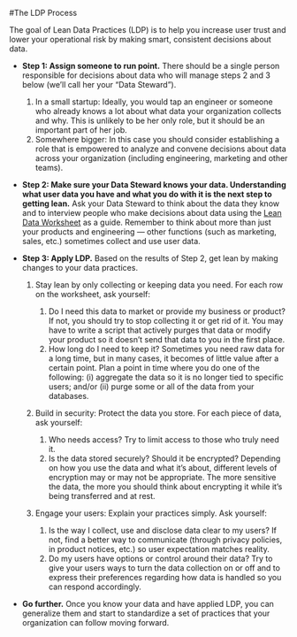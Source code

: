 #The LDP Process

The goal of Lean Data Practices (LDP) is to help you increase user trust and lower your operational risk by making smart, consistent decisions about data. 

* __Step 1: Assign someone to run point.__ There should be a single person responsible for decisions about data who will manage steps 2 and 3 below (we’ll call her your “Data Steward”).

    1. 	In a small startup: Ideally, you would tap an engineer or someone who already knows a lot about what data your organization collects and why. This is unlikely to be her only role, but it should be an important part of her job.
    1.	Somewhere bigger: In this case you should consider establishing a role that is empowered to analyze and convene decisions about data across your organization (including engineering, marketing and other teams).

* __Step 2: Make sure your Data Steward knows your data. Understanding what user data you have and what you do with it is the next step to getting lean.__ Ask your Data Steward to think about the data they know and to interview people who make decisions about data using the [Lean Data Worksheet](https://github.com/mozilla/lean-data-practices/blob/master/Lean%20Data%20Worksheet.xlsx) as a guide. Remember to think about more than just your products and engineering — other functions (such as marketing, sales, etc.) sometimes collect and use user data.

* __Step 3: Apply LDP.__ Based on the results of Step 2, get lean by making changes to your data practices.

    1.	Stay lean by only collecting or keeping data you need. For each row on the worksheet, ask yourself: 

        1.	Do I need this data to market or provide my business or product? 
            If not, you should try to stop collecting it or get rid of it. You may have to write a script that actively purges that data or modify your product so it doesn’t send that data to you in the first place.
        1.	How long do I need to keep it? Sometimes you need raw data for a long time, but in many cases, it becomes of little value after a certain point. Plan a point in time where you do one of the following: (i) aggregate the data so it is no longer tied to specific users; and/or (ii) purge some or all of the data from your databases.
    
    1.	Build in security: Protect the data you store. For each piece of data, ask yourself:

        1.	Who needs access? Try to limit access to those who truly need it.
        1.	Is the data stored securely? Should it be encrypted? Depending on how you use the data and what it’s about, different levels of encryption may or may not be appropriate. The more sensitive the data, the more you should think about encrypting it while it’s being transferred and at rest.

    1.	Engage your users: Explain your practices simply. Ask yourself:

        1.	Is the way I collect, use and disclose data clear to my users? If not, find a better way to communicate (through privacy policies, in product notices, etc.) so user expectation matches reality.
        1.	Do my users have options or control around their data? Try to give your users ways to turn the data collection on or off and to express their preferences regarding how data is handled so you can respond accordingly. 

* __Go further.__ Once you know your data and have applied LDP, you can generalize them and start to standardize a set of practices that your organization can follow moving forward. 
